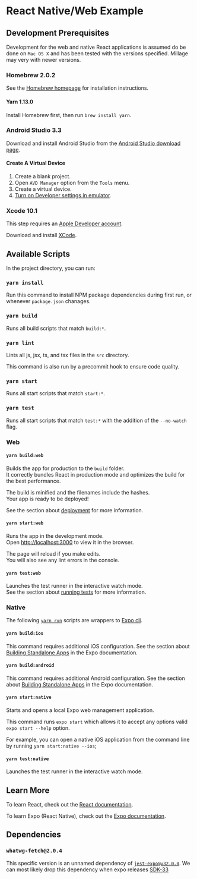 # React Native/Web Example

## Development Prerequisites

Development for the web and native React applications is assumed do be done on `Mac OS X` and has been tested with the versions specified. Millage may very with newer versions.

### Homebrew 2.0.2

See the [Homebrew homepage](https://brew.sh/) for installation instructions.

#### Yarn 1.13.0

Install Homebrew first, then run `brew install yarn`.

### Android Studio 3.3

Download and install Android Studio from the [Android Studio download page](https://developer.android.com/studio/).

#### Create A Virtual Device

1. Create a blank project.
1. Open `AVD Manager` option from the `Tools` menu.
1. Create a virtual device.
1. [Turn on Developer settings in emulator](https://developer.android.com/studio/debug/dev-options).

### Xcode 10.1

This step requires an [Apple Developer account](https://developer.apple.com/).

Download and install [XCode](https://developer.apple.com/xcode/).

## Available Scripts

In the project directory, you can run:

### `yarn install`

Run this command to install NPM package dependencies during first run, or whenever `package.json` chanages.

### `yarn build`

Runs all build scripts that match `build:*`.

### `yarn lint`

Lints all js, jsx, ts, and tsx files in the `src` directory.

This command is also run by a precommit hook to ensure code quality.

### `yarn start`

Runs all start scripts that match `start:*`.

### `yarn test`

Runs all start scripts that match `test:*` with the addition of the `--no-watch` flag.

### Web

#### `yarn build:web`

Builds the app for production to the `build` folder.<br>
It correctly bundles React in production mode and optimizes the build for the best performance.

The build is minified and the filenames include the hashes.<br>
Your app is ready to be deployed!

See the section about [deployment](https://facebook.github.io/create-react-app/docs/deployment) for more information.

#### `yarn start:web`

Runs the app in the development mode.<br>
Open [http://localhost:3000](http://localhost:3000) to view it in the browser.

The page will reload if you make edits.<br>
You will also see any lint errors in the console.

#### `yarn test:web`

Launches the test runner in the interactive watch mode.<br>
See the section about [running tests](https://facebook.github.io/create-react-app/docs/running-tests) for more information.

### Native

The following [`yarn run`](https://yarnpkg.com/lang/en/docs/cli/run/) scripts are wrappers to [Expo cli](https://docs.expo.io/versions/v32.0.0/workflow/expo-cli/).

#### `yarn build:ios`

This command requires additional iOS configuration. See the section about [Building Standalone Apps](https://docs.expo.io/versions/v32.0.0/distribution/building-standalone-apps/) in the Expo documentation.

#### `yarn build:android`

This command requires additional Android configuration. See the section about [Building Standalone Apps](https://docs.expo.io/versions/v32.0.0/distribution/building-standalone-apps/) in the Expo documentation.

#### `yarn start:native`

Starts and opens a local Expo web management application.

This command runs `expo start` which allows it to accept any options valid `expo start --help` option.

For example, you can open a native iOS application from the command line by running `yarn start:native --ios`;

#### `yarn test:native`

Launches the test runner in the interactive watch mode.

## Learn More

To learn React, check out the [React documentation](https://reactjs.org/).

To learn Expo (React Native), check out the [Expo documentation](https://docs.expo.io/versions/latest/).

## Dependencies

### `whatwg-fetch@2.0.4`

This specific version is an unnamed dependency of [`jest-expo@v32.0.0`](https://github.com/expo/expo/tree/sdk-32/packages/jest-expo). We can most likely drop this dependency when expo releases [SDK-33](https://github.com/expo/expo/milestone/22)
